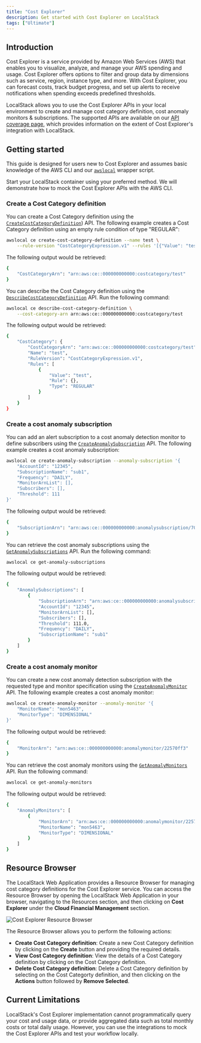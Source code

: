 ```yaml
---
title: "Cost Explorer"
description: Get started with Cost Explorer on LocalStack
tags: ["Ultimate"]
---
```


## Introduction

Cost Explorer is a service provided by Amazon Web Services (AWS) that enables you to visualize, analyze, and manage your AWS spending and usage.
Cost Explorer offers options to filter and group data by dimensions such as service, region, instance type, and more.
With Cost Explorer, you can forecast costs, track budget progress, and set up alerts to receive notifications when spending exceeds predefined thresholds.

LocalStack allows you to use the Cost Explorer APIs in your local environment to create and manage cost category definition, cost anomaly monitors & subscriptions.
The supported APIs are available on our [API coverage page](), which provides information on the extent of Cost Explorer's integration with LocalStack.

## Getting started

This guide is designed for users new to Cost Explorer and assumes basic knowledge of the AWS CLI and our [`awslocal`](https://github.com/localstack/awscli-local) wrapper script.

Start your LocalStack container using your preferred method.
We will demonstrate how to mock the Cost Explorer APIs with the AWS CLI.

### Create a Cost Category definition

You can create a Cost Category definition using the [`CreateCostCategoryDefinition`](https://docs.aws.amazon.com/aws-cost-management/latest/APIReference/API_CreateCostCategoryDefinition.html)) API.
The following example creates a Cost Category definition using an empty rule condition of type "REGULAR":

```bash
awslocal ce create-cost-category-definition --name test \
    --rule-version "CostCategoryExpression.v1" --rules '[{"Value": "test", "Rule": {}, "Type": "REGULAR"}]'
```

The following output would be retrieved:

```bash
{
    "CostCategoryArn": "arn:aws:ce::000000000000:costcategory/test"
}
```

You can describe the Cost Category definition using the [`DescribeCostCategoryDefinition`](https://docs.aws.amazon.com/aws-cost-management/latest/APIReference/API_DescribeCostCategoryDefinition.html) API.
Run the following command:

```bash
awslocal ce describe-cost-category-definition \
    --cost-category-arn arn:aws:ce::000000000000:costcategory/test
```

The following output would be retrieved:

```bash
{
    "CostCategory": {
        "CostCategoryArn": "arn:aws:ce::000000000000:costcategory/test",
        "Name": "test",
        "RuleVersion": "CostCategoryExpression.v1",
        "Rules": [
            {
                "Value": "test",
                "Rule": {},
                "Type": "REGULAR"
            }
        ]
    }
}
```

### Create a cost anomaly subscription

You can add an alert subscription to a cost anomaly detection monitor to define subscribers using the [`CreateAnomalySubscription`](https://docs.aws.amazon.com/aws-cost-management/latest/APIReference/API_CreateAnomalySubscription.html) API.
The following example creates a cost anomaly subscription:

```bash
awslocal ce create-anomaly-subscription --anomaly-subscription '{
    "AccountId": "12345",
    "SubscriptionName": "sub1",
    "Frequency": "DAILY",
    "MonitorArnList": [],
    "Subscribers": [],
    "Threshold": 111
}'
```

The following output would be retrieved:

```bash
{
    "SubscriptionArn": "arn:aws:ce::000000000000:anomalysubscription/70644961"
}
```

You can retrieve the cost anomaly subscriptions using the [`GetAnomalySubscriptions`](https://docs.aws.amazon.com/aws-cost-management/latest/APIReference/API_GetAnomalySubscriptions.html) API.
Run the following command:

```bash
awslocal ce get-anomaly-subscriptions
```

The following output would be retrieved:

```bash
{
    "AnomalySubscriptions": [
        {
            "SubscriptionArn": "arn:aws:ce::000000000000:anomalysubscription/70644961",
            "AccountId": "12345",
            "MonitorArnList": [],
            "Subscribers": [],
            "Threshold": 111.0,
            "Frequency": "DAILY",
            "SubscriptionName": "sub1"
        }
    ]
}
```

### Create a cost anomaly monitor

You can create a new cost anomaly detection subscription with the requested type and monitor specification using the [`CreateAnomalyMonitor`](https://docs.aws.amazon.com/aws-cost-management/latest/APIReference/API_CreateAnomalyMonitor.html) API.
The following example creates a cost anomaly monitor:

```bash
awslocal ce create-anomaly-monitor --anomaly-monitor '{
    "MonitorName": "mon5463",
    "MonitorType": "DIMENSIONAL"
}'
```

The following output would be retrieved:

```bash
{
    "MonitorArn": "arn:aws:ce::000000000000:anomalymonitor/22570ff3"
}
```

You can retrieve the cost anomaly monitors using the [`GetAnomalyMonitors`](https://docs.aws.amazon.com/aws-cost-management/latest/APIReference/API_GetAnomalyMonitors.html) API.
Run the following command:

```bash
awslocal ce get-anomaly-monitors
```

The following output would be retrieved:

```bash
{
    "AnomalyMonitors": [
        {
            "MonitorArn": "arn:aws:ce::000000000000:anomalymonitor/22570ff3",
            "MonitorName": "mon5463",
            "MonitorType": "DIMENSIONAL"
        }
    ]
}
```

## Resource Browser

The LocalStack Web Application provides a Resource Browser for managing cost category definitions for the Cost Explorer service.
You can access the Resource Browser by opening the LocalStack Web Application in your browser, navigating to the Resources section, and then clicking on **Cost Explorer** under the **Cloud Financial Management** section.

![Cost Explorer Resource Browser](/images/aws/cost-explorer-resource-browser.png)

The Resource Browser allows you to perform the following actions:

- **Create Cost Category definition**: Create a new Cost Category definition by clicking on the **Create** button and providing the required details.
- **View Cost Category definition**: View the details of a Cost Category definition by clicking on the Cost Category definition.
- **Delete Cost Category definition**: Delete a Cost Category definition by selecting on the Cost Categorty definition, and then clicking on the **Actions** button followed by **Remove Selected**.

## Current Limitations

LocalStack's Cost Explorer implementation cannot programmatically query your cost and usage data, or provide aggregated data such as total monthly costs or total daily usage.
However, you can use the integrations to mock the Cost Explorer APIs and test your workflow locally.
